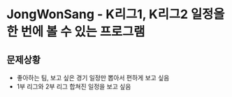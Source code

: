 # JongWonSang - K리그1, K리그2 일정을 한 번에 볼 수 있는 프로그램

## 문제상황

- 좋아하는 팀, 보고 싶은 경기 일정만 뽑아서 편하게 보고 싶음
- 1부 리그와 2부 리그 합쳐진 일정을 보고 싶음
